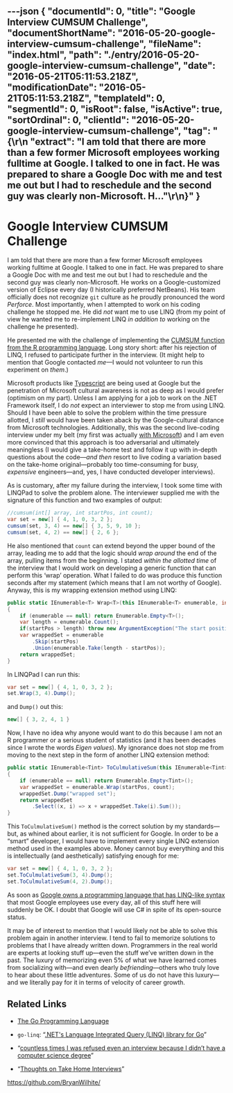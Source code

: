 ---json
{
  "documentId": 0,
  "title": "Google Interview CUMSUM Challenge",
  "documentShortName": "2016-05-20-google-interview-cumsum-challenge",
  "fileName": "index.html",
  "path": "./entry/2016-05-20-google-interview-cumsum-challenge",
  "date": "2016-05-21T05:11:53.218Z",
  "modificationDate": "2016-05-21T05:11:53.218Z",
  "templateId": 0,
  "segmentId": 0,
  "isRoot": false,
  "isActive": true,
  "sortOrdinal": 0,
  "clientId": "2016-05-20-google-interview-cumsum-challenge",
  "tag": "{\r\n  \"extract\": \"I am told that there are more than a few former Microsoft employees working fulltime at Google. I talked to one in fact. He was prepared to share a Google Doc with me and test me out but I had to reschedule and the second guy was clearly non-Microsoft. H...\"\r\n}"
}
---

# Google Interview CUMSUM Challenge

I am told that there are more than a few former Microsoft employees working fulltime at Google. I talked to one in fact. He was prepared to share a Google Doc with me and test me out but I had to reschedule and the second guy was clearly non-Microsoft. He works on a Google-customized version of Eclipse every day (I historically preferred NetBeans). His team officially does not recognize `git` culture as he proudly pronounced the word *Perforce*. Most importantly, when I attempted to work on his coding challenge he stopped me. He did *not* want me to use LINQ (from my point of view he wanted me to re-implement LINQ *in* *addition to* working on the challenge he presented).

He presented me with the challenge of implementing the [CUMSUM function from the R programming language](https://stat.ethz.ch/R-manual/R-devel/library/base/html/cumsum.html). Long story short: after his rejection of LINQ, I refused to participate further in the interview. (It might help to mention that Google contacted *me*—I would not volunteer to run this experiment on *them*.)

Microsoft products like [Typescript](https://www.typescriptlang.org/) are being used at Google but the penetration of Microsoft cultural awareness is not as deep as I would prefer (optimism on my part). Unless I am applying for a job to work on the .NET Framework itself, I do *not* expect an interviewer to stop me from using LINQ. Should I have been able to solve the problem within the time pressure allotted, I *still* would have been taken aback by the Google-cultural distance from Microsoft technologies. Additionally, this was the second live-coding interview under my belt (my first was actually [with Microsoft](http://songhayblog.azurewebsites.net/)) and I am even more convinced that this approach is too adversarial and ultimately meaningless (I would give a take-home test and follow it up with in-depth questions about the code—*and then* resort to live coding a variation based on the take-home original—probably too time-consuming for busy, *expensive* engineers—and, yes, I have conducted developer interviews).

As is customary, after my failure during the interview, I took some time with LINQPad to solve the problem alone. The interviewer supplied me with the signature of this function and two examples of output:

```cs
//cumsum(int[] array, int startPos, int count);
var set = new[] { 4, 1, 0, 3, 2 };
cumsum(set, 3, 4) == new[] { 3, 5, 9, 10 };
cumsum(set, 4, 2) == new[] { 2, 6 };
```

He also mentioned that `count` can extend beyond the upper bound of the array, leading me to add that the logic should *wrap around* the end of the array, pulling items from the beginning. I stated *within the allotted time* of the interview that I would work on developing a generic function that can perform this ‘wrap’ operation. What I failed to do was produce this function seconds after my statement (which means that I am not worthy of Google). Anyway, this is my wrapping extension method using LINQ:

```cs
public static IEnumerable<T> Wrap<T>(this IEnumerable<T> enumerable, int startPos, int count)
{
    if (enumerable == null) return Enumerable.Empty<T>();
    var length = enumerable.Count();
    if(startPos > length) throw new ArgumentException("The start position is larger than the length of the enumerable.", "startPos");
    var wrappedSet = enumerable
        .Skip(startPos)
        .Union(enumerable.Take(length - startPos));
    return wrappedSet;
}
```

In LINQPad I can run this:

```cs
var set = new[] { 4, 1, 0, 3, 2 };
set.Wrap(3, 4).Dump();
```

and `Dump()` out this:

```cs
new[] { 3, 2, 4, 1 }
```

Now, I have no idea why anyone would want to do this because I am not an R programmer or a serious student of statistics (and it has been decades since I wrote the words *Eigen values*). My ignorance does not stop me from moving to the next step in the form of another LINQ extension method:

```cs
public static IEnumerable<Tint> ToCulmulativeSum(this IEnumerable<Tint> enumerable, int startPos, int count)
{
    if (enumerable == null) return Enumerable.Empty<Tint>();
    var wrappedSet = enumerable.Wrap(startPos, count);
    wrappedSet.Dump("wrapped set");
    return wrappedSet
        .Select((x, i) => x + wrappedSet.Take(i).Sum());
}
```

This `ToCulmulativeSum()` method is the correct solution by my standards—but, as whined about earlier, it is not sufficient for Google. In order to be a “smart” developer, I would have to implement every single LINQ extension method used in the examples above. Money cannot buy everything and this is intellectually (and aesthetically) satisfying enough for me:

```cs
var set = new[] { 4, 1, 0, 3, 2 };
set.ToCulmulativeSum(3, 4).Dump();
set.ToCulmulativeSum(4, 2).Dump();
```

As soon as [Google owns a programming language that has LINQ-like syntax](http://ahmetalpbalkan.github.io/go-linq/) that most Google employees use every day, all of this stuff here will suddenly be OK. I doubt that Google will use C# in spite of its open-source status.

It may be of interest to mention that I would likely not be able to solve this problem again in another interview. I tend to fail to memorize solutions to problems that I have already written down. Programmers in the real world are experts at looking stuff up—even the stuff we’ve written down in the past. The luxury of memorizing even 5% of what we have learned comes from socializing with—and even dearly *befriending*—others who truly love to hear about these little adventures. Some of us do not have this luxury—and we literally pay for it in terms of velocity of career growth.

## Related Links

* [The Go Programming Language](https://golang.org/)
* `go-linq`: “[.NET's Language Integrated Query (LINQ) library for Go](http://ahmetalpbalkan.github.io/go-linq/)”

* “[countless times I was refused even an interview because I didn’t have a computer science degree](http://techcrunch.com/2016/05/10/please-dont-learn-to-code/)”
* “[Thoughts on Take Home Interviews](http://www.elidedbranches.com/2016/05/brief-thoughts-on-take-home-interviews.html)”

<https://github.com/BryanWilhite/>
